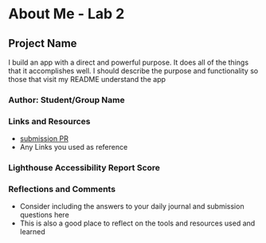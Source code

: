 # About Me - Lab 2

## Project Name

I build an app with a direct and powerful purpose. It does all of the things that it accomplishes well. I should describe the purpose and functionality so those that visit my README understand the app

### Author: Student/Group Name

### Links and Resources

* [submission PR](http://xyz.com)
* Any Links you used as reference

### Lighthouse Accessibility Report Score

### Reflections and Comments

* Consider including the answers to your daily journal and submission questions here
* This is also a good place to reflect on the tools and resources used and learned
